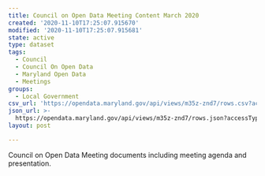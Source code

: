 ```yaml
---
title: Council on Open Data Meeting Content March 2020
created: '2020-11-10T17:25:07.915670'
modified: '2020-11-10T17:25:07.915681'
state: active
type: dataset
tags:
  - Council
  - Council On Open Data
  - Maryland Open Data
  - Meetings
groups:
  - Local Government
csv_url: 'https://opendata.maryland.gov/api/views/m35z-znd7/rows.csv?accessType=DOWNLOAD'
json_url: >-
  https://opendata.maryland.gov/api/views/m35z-znd7/rows.json?accessType=DOWNLOAD
layout: post

---
```

Council on Open Data Meeting documents including meeting agenda and presentation.
